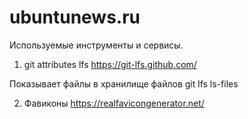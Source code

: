 # ubuntunews.ru

Используемые инструменты и сервисы.

1. git attributes lfs
https://git-lfs.github.com/

Показывает файлы в хранилище файлов
git lfs ls-files

2. Фавиконы
https://realfavicongenerator.net/
